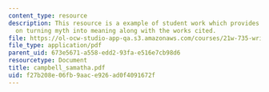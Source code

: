 ```yaml
---
content_type: resource
description: This resource is a example of student work which provides information
  on turning myth into meaning along with the works cited.
file: https://ol-ocw-studio-app-qa.s3.amazonaws.com/courses/21w-735-writing-and-reading-the-essay-fall-2005/f27b208e06fb9aace926ad0f4091672f_campbell_samatha.pdf
file_type: application/pdf
parent_uid: 673e5671-a558-edd2-93fa-e516e7cb98d6
resourcetype: Document
title: campbell_samatha.pdf
uid: f27b208e-06fb-9aac-e926-ad0f4091672f
---
```

